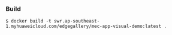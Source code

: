 ### Build

```shell
$ docker build -t swr.ap-southeast-1.myhuaweicloud.com/edgegallery/mec-app-visual-demo:latest .
```